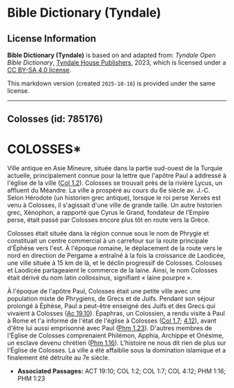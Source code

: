 # Bible Dictionary (Tyndale)

## License Information

**Bible Dictionary (Tyndale)** is based on and adapted from: _Tyndale Open Bible Dictionary_, [Tyndale House Publishers](https://tyndaleopenresources.com/), 2023, which is licensed under a [CC BY-SA 4.0 license](https://creativecommons.org/licenses/by-sa/4.0/legalcode.en).

This markdown version (created `2025-10-16`) is provided under the same license.



--------------------------------

## Colosses (id: 785176)

COLOSSES\*
==========

Ville antique en Asie Mineure, située dans la partie sud\-ouest de la Turquie actuelle, principalement connue pour la lettre que l'apôtre Paul a addressé à l'église de la ville ([Col 1\.2](https://ref.ly/Col1:2)). Colosses se trouvait près de la rivière Lycus, un affluent du Méandre. La ville a prospéré au cours du 6e siècle av. J.‑C. Selon Hérodote (un historien grec antique), lorsque le roi perse Xerxès est venu à Colosses, il s'agissait d'une ville de grande taille. Un autre historien grec, Xénophon, a rapporté que Cyrus le Grand, fondateur de l'Empire perse, était passé par Colosses encore plus tôt en route vers la Grèce.

Colosses était située dans la région connue sous le nom de Phrygie et constituait un centre commercial à un carrefour sur la route principale d'Éphèse vers l'est. À l'époque romaine, le déplacement de la route vers le nord en direction de Pergame a entraîné à la fois la croissance de Laodicée, une ville située à 15 km de là, et le déclin progressif de Colosses. Colosses et Laodicée partageaient le commerce de la laine. Ainsi, le nom Colosses était dérivé du nom latin *collossinus*, signifiant « laine pourpre ».

À l'époque de l'apôtre Paul, Colosses était une petite ville avec une population mixte de Phrygiens, de Grecs et de Juifs. Pendant son séjour prolongé à Éphèse, Paul a peut\-être enseigné des Juifs et des Grecs qui vivaient à Colosses ([Ac 19\.10](https://ref.ly/Acts19:10)). Épaphras, un Colossien, a rendu visite à Paul à Rome et l'a informé de l'état de l'église à Colosses ([Col 1\.7](https://ref.ly/Col1:7); [4\.12](https://ref.ly/Col4:12)), avant d'être lui aussi emprisonné avec Paul ([Phm 1\.23](https://ref.ly/Phlm1:23)). D'autres membres de l'Église de Colosses comprenaient Philémon, Apphia, Archippe et Onésime, un esclave devenu chrétien ([Phm 1\.16](https://ref.ly/Phlm1:16)). L'histoire ne nous dit rien de plus sur l'Église de Colosses. La ville a été affaiblie sous la domination islamique et a finalement été détruite au 7e siècle.

* **Associated Passages:** ACT 19:10; COL 1:2; COL 1:7; COL 4:12; PHM 1:16; PHM 1:23

